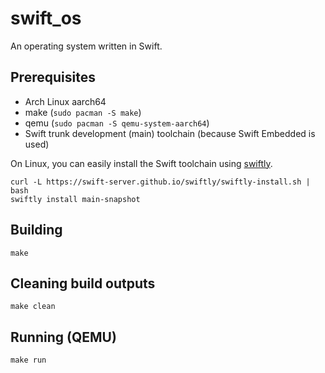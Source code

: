 # swift_os

An operating system written in Swift.

## Prerequisites

- Arch Linux aarch64
- make (`sudo pacman -S make`)
- qemu (`sudo pacman -S qemu-system-aarch64`)
- Swift trunk development (main) toolchain (because Swift Embedded is used)

On Linux, you can easily install the Swift toolchain using [swiftly](https://swift-server.github.io/swiftly/).

```shell
curl -L https://swift-server.github.io/swiftly/swiftly-install.sh | bash
swiftly install main-snapshot
```

## Building

```shell
make
```

## Cleaning build outputs

```shell
make clean
```

## Running (QEMU)

```shell
make run
```
